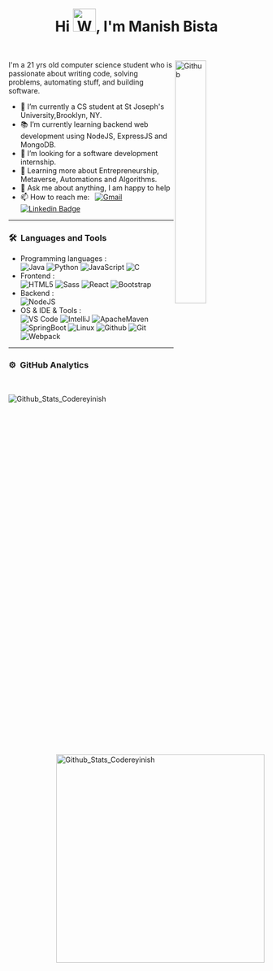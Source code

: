 <h1 align="center">Hi <img src="https://raw.githubusercontent.com/nixin72/nixin72/master/wave.gif" 
         alt="Waving hand animated gif"
         height="45"
         width="45" />, I'm Manish Bista</h1>
<!-- <p align="left"> 
<img src="https://komarev.com/ghpvc/?username=codereyinish&color=brightgreen" alt="watching_count" />
 </p> -->
 <br>
 <p>
<img width="35%" align="right" alt="Github" src="https://user-images.githubusercontent.com/48678280/88862734-4903af80-d201-11ea-968b-9c939d88a37c.gif" />

I'm a 21 yrs old computer science student who is passionate about writing code, solving problems, automating stuff, and building software.

- 🔭 I’m currently a CS student at  St Joseph's University,Brooklyn, NY.
- 📚 I’m currently learning  backend web development using NodeJS, ExpressJS and MongoDB.
- 👯 I’m looking for a software development internship.
- 🌱 Learning more about Entrepreneurship, Metaverse, Automations and Algorithms.
-  💬 Ask me about anything, I am happy to help 
- 📫 How to reach me: &ensp;[![Gmail](https://img.shields.io/badge/-Gmail-C71610?style=flat-square&logo=Gmail&logoColor=FFFFFF)](mailto:inishbista20@gmail.com) [![Linkedin Badge](https://img.shields.io/badge/-Linkedn-blue?style=flat&logo=Linkedin&logoColor=white)](https://www.linkedin.com/in/manish-bista/)
 </p>

---
### 🛠 &nbsp;Languages and Tools

- Programming languages : <br />
  ![Java](http://img.shields.io/badge/-Java-eee?style=flat-square&logo=java&logoColor=007396)
    ![Python](http://img.shields.io/badge/-Python-eee?style=flat-square&logo=python&logoColor#F7BD2F)
    ![JavaScript](https://img.shields.io/badge/-JavaScript-eee?style=flat-square&logo=javascript&logoColor=DD9C25)
  ![C](https://img.shields.io/badge/-C-eee?style=flat-square&logo=c&logoColor=00599C)
- Frontend : <br />
    ![HTML5](http://img.shields.io/badge/-HTML5-eee?style=flat-square&logo=html5&logoColor=E34F26)
    ![Sass](https://img.shields.io/badge/-SASS-eee?style=flat-square&logo=sass&logoColor=CC6699)
    ![React](https://img.shields.io/badge/-React-eee?style=flat-square&logo=react&logoColor=0088cc)
    ![Bootstrap](http://img.shields.io/badge/-Bootstrap-eee?style=flat-square&logo=bootstrap&logoColor=563D7C)
- Backend : <br />
    ![NodeJS](http://img.shields.io/badge/-NodeJS-eee?style=flat-square&logo=data:image/png;base64,iVBORw0KGgoAAAANSUhEUgAAAA4AAAAOCAMAAAAolt3jAAAAgVBMVEUzmTMzkTM0mDQslSwtlS00mzQAAAA7nTsymDIzmDMwmDAymTIzmDMzmTMzmDMzmDMzlzM0mTQzmTMzmTMzmTMzmTMzmTM0mjQ1nDUxlzEymDIzmTMzmTMzmTMzmTMzmTMwlzAzmTMzmTMzmTMzmTMzmTMzmTM0mTQzmTMzmTP///8ybrFJAAAAKXRSTlMAAAAAAAAAAAAAAA9RxlIRBjSR6/7vmzkIAyd21Nt8JwMauPwrKvlQxcV6L9IAAABUSURBVAjXY2RgZGTkYGQEUl8ZwUx2EAUSZfz0jVESSPEygMAXkIgiIyMbAwT8+v+fUeU/jAfkMzKqMjLDuX//k8ZFMwrNIjRnoDkS7AUZxqcQLwAA4+0cex8ENfMAAAAASUVORK5CYII=)
- OS & IDE & Tools : <br />
    ![VS Code](http://img.shields.io/badge/-VS%20Code-eee?style=flat-square&logo=visual-studio-code&logoColor=007ACC)
  ![IntelliJ](https://img.shields.io/badge/-IntelliJ%20IDEA-eee?style=flat-square&logo=intellijidea&logoColor=000000)
  ![ApacheMaven](https://img.shields.io/badge/-Maven-eee?style=flat-square&logo=apachemaven&logoColor=000000)
  ![SpringBoot](https://img.shields.io/badge/-Spring%20Boot-eee?style=flat-square&logo=springboot)
    ![Linux](http://img.shields.io/badge/-Linux-eee?style=flat-square&logo=linux&logoColor=D67A10)
  ![Github](https://img.shields.io/badge/GitHub-eee?style=flat-square&logo=github&logoColor=000000)
    ![Git](http://img.shields.io/badge/-Git-eee?style=flat-square&logo=git&logoColor=F05032)
  ![Webpack](https://img.shields.io/badge/-Webpack-eee?style=flat-square&logo=Webpack)
---
### ⚙️ &nbsp;GitHub Analytics
<br>
 <p><img align="left" src="https://github-readme-stats.vercel.app/api/top-langs?username=codereyinish&show_icons=true&locale=en&layout=compact&theme=chartreuse-dark" alt="Github_Stats_Codereyinish" /></p><p>&nbsp;<img align="right" src="https://github-readme-stats.vercel.app/api?username=codereyinish&show_icons=true&locale=en&theme=chartreuse-dark" alt="Github_Stats_Codereyinish" width="410" /></p>
  
</a>
</p>


